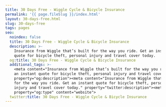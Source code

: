 ```yaml
---
title: 30 Days Free - Wiggle Cycle & Bicycle Insurance
permalink: '{{ page.fileSlug }}/index.html'
layout: 30-days-free.html
slug: 30-days-free
tags: pages
seo:
  noindex: false
  title: 30 Days Free - Wiggle Cycle & Bicycle Insurance
  description: >-
    Insurance from Wiggle that’s built for the way you ride. Get an instant
    quote for bicycle theft, personal injury and travel cover today.
  og:title: 30 Days Free - Wiggle Cycle & Bicycle Insurance
  additional_tags: >-
    <meta content="Insurance from Wiggle that’s built for the way you ride. Get
    an instant quote for bicycle theft, personal injury and travel cover today."
    property="og:description"><meta content="Insurance from Wiggle that’s built
    for the way you ride. Get an instant quote for bicycle theft, personal
    injury and travel cover today." property="twitter:description"><meta
    property="og:type" content="website">
  twitter:title: 30 Days Free - Wiggle Cycle & Bicycle Insurance
---
```




